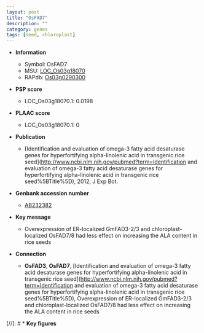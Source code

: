 ```yaml
---
layout: post
title: "OsFAD7"
description: ""
category: genes
tags: [seed, chloroplast]
---
```


* **Information**  
    + Symbol: OsFAD7  
    + MSU: [LOC_Os03g18070](http://rice.plantbiology.msu.edu/cgi-bin/ORF_infopage.cgi?orf=LOC_Os03g18070)  
    + RAPdb: [Os03g0290300](http://rapdb.dna.affrc.go.jp/viewer/gbrowse_details/irgsp1?name=Os03g0290300)  

* **PSP score**  
    + LOC_Os03g18070.1: 0.0198 

* **PLAAC score**  
    + LOC_Os03g18070.1: 0 

* **Publication**  
    + [Identification and evaluation of omega-3 fatty acid desaturase genes for hyperfortifying alpha-linolenic acid in transgenic rice seed](http://www.ncbi.nlm.nih.gov/pubmed?term=Identification and evaluation of omega-3 fatty acid desaturase genes for hyperfortifying alpha-linolenic acid in transgenic rice seed%5BTitle%5D), 2012, J Exp Bot.

* **Genbank accession number**  
    + [AB232382](http://www.ncbi.nlm.nih.gov/nuccore/AB232382)

* **Key message**  
    + Overexpression of ER-localized GmFAD3-2/3 and chloroplast-localized OsFAD7/8 had less effect on increasing the ALA content in rice seeds

* **Connection**  
    + __OsFAD3__, __OsFAD7__, [Identification and evaluation of omega-3 fatty acid desaturase genes for hyperfortifying alpha-linolenic acid in transgenic rice seed](http://www.ncbi.nlm.nih.gov/pubmed?term=Identification and evaluation of omega-3 fatty acid desaturase genes for hyperfortifying alpha-linolenic acid in transgenic rice seed%5BTitle%5D), Overexpression of ER-localized GmFAD3-2/3 and chloroplast-localized OsFAD7/8 had less effect on increasing the ALA content in rice seeds

[//]: # * **Key figures**  


